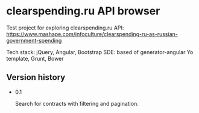# clearspending.ru API browser

Test project for exploring clearspending.ru API: https://www.mashape.com/infoculture/clearspending-ru-as-russian-government-spending

Tech stack: jQuery, Angular, Bootstrap
SDE: based of generator-angular Yo template, Grunt, Bower

## Version history

* 0.1

  Search for contracts with filtering and pagination.
